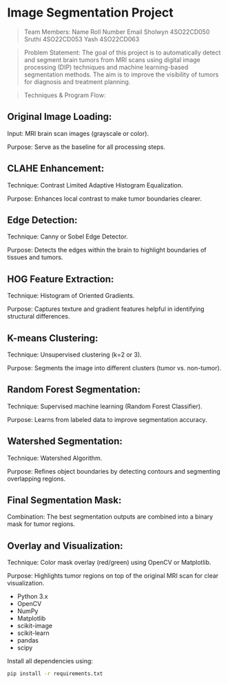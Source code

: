 
# Image Segmentation Project
> Team Members:
Name	Roll Number	Email
Sholwyn 4SO22CD050
Sruthi  4SO22CD053
Yash    4SO22CD063

> Problem Statement:
The goal of this project is to automatically detect and segment brain tumors from MRI scans using digital image processing (DIP) techniques and machine learning-based segmentation methods. The aim is to improve the visibility of tumors for diagnosis and treatment planning.

> Techniques & Program Flow:
## Original Image Loading:

Input: MRI brain scan images (grayscale or color).

Purpose: Serve as the baseline for all processing steps.

## CLAHE Enhancement:

Technique: Contrast Limited Adaptive Histogram Equalization.

Purpose: Enhances local contrast to make tumor boundaries clearer.

## Edge Detection:

Technique: Canny or Sobel Edge Detector.

Purpose: Detects the edges within the brain to highlight boundaries of tissues and tumors.

## HOG Feature Extraction:

Technique: Histogram of Oriented Gradients.

Purpose: Captures texture and gradient features helpful in identifying structural differences.

## K-means Clustering:

Technique: Unsupervised clustering (k=2 or 3).

Purpose: Segments the image into different clusters (tumor vs. non-tumor).

## Random Forest Segmentation:

Technique: Supervised machine learning (Random Forest Classifier).

Purpose: Learns from labeled data to improve segmentation accuracy.

## Watershed Segmentation:

Technique: Watershed Algorithm.

Purpose: Refines object boundaries by detecting contours and segmenting overlapping regions.

## Final Segmentation Mask:

Combination: The best segmentation outputs are combined into a binary mask for tumor regions.

## Overlay and Visualization:

Technique: Color mask overlay (red/green) using OpenCV or Matplotlib.

Purpose: Highlights tumor regions on top of the original MRI scan for clear visualization.
* Python 3.x
* OpenCV
* NumPy
* Matplotlib
* scikit-image
* scikit-learn
* pandas
* scipy

Install all dependencies using:

```bash
pip install -r requirements.txt
```

